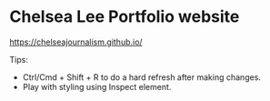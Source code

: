 # Chelsea Lee Portfolio website

https://chelseajournalism.github.io/

Tips:
- Ctrl/Cmd + Shift + R to do a hard refresh after making changes.
- Play with styling using Inspect element.
